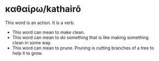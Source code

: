 # καθαίρω/kathairō
This word is an action. It is a verb.
* This word can mean to make clean. 
* This word can mean to do something that is like making something clean in some way. 
* This word can mean to prune. Pruning is cutting branches of a tree to help it to grow. 
